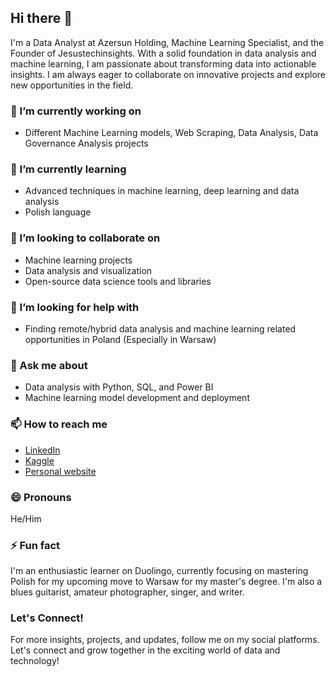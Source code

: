 ## Hi there 👋

I'm a Data Analyst at Azersun Holding, Machine Learning Specialist, and the Founder of Jesustechinsights. With a solid foundation in data analysis and machine learning, I am passionate about transforming data into actionable insights. I am always eager to collaborate on innovative projects and explore new opportunities in the field.

### 🔭 I’m currently working on
- Different Machine Learning models, Web Scraping, Data Analysis, Data Governance Analysis projects

### 🌱 I’m currently learning
- Advanced techniques in machine learning, deep learning and data analysis
- Polish language

### 👯 I’m looking to collaborate on
- Machine learning projects
- Data analysis and visualization
- Open-source data science tools and libraries

### 🤔 I’m looking for help with
- Finding remote/hybrid data analysis and machine learning related opportunities in Poland (Especially in Warsaw) 

### 💬 Ask me about
- Data analysis with Python, SQL, and Power BI
- Machine learning model development and deployment

### 📫 How to reach me
- [LinkedIn](https://www.linkedin.com/in/isa-zeynalov-56a8a31a9/)
- [Kaggle](https://www.kaggle.com/isazeynalov)
- [Personal website](https://jesustechinsights.com/)

### 😄 Pronouns
He/Him

### ⚡ Fun fact
I'm an enthusiastic learner on Duolingo, currently focusing on mastering Polish for my upcoming move to Warsaw for my master's degree. I'm also a blues guitarist, amateur photographer, singer, and writer.

### Let's Connect!
For more insights, projects, and updates, follow me on my social platforms. Let's connect and grow together in the exciting world of data and technology!
